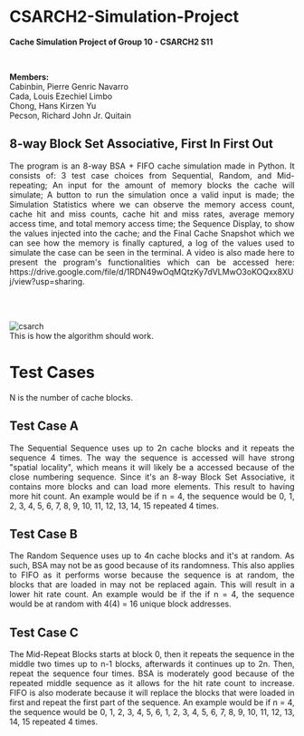 # CSARCH2-Simulation-Project
**Cache Simulation Project of Group 10 - CSARCH2 S11**

<br>

**Members:** <br>
Cabinbin, Pierre Genric Navarro <br>
Cada, Louis Ezechiel Limbo <br>
Chong, Hans Kirzen Yu <br>
Pecson, Richard John Jr. Quitain <br>


## 8-way Block Set Associative, First In First Out
<div align="justify"> The program is an 8-way BSA + FIFO cache simulation made in Python. It consists of: 3 test case choices from Sequential, Random, and Mid-repeating; An input for the amount of memory blocks the cache will simulate; A button to run the simulation once a valid input is made; the Simulation Statistics where we can observe the memory access count, cache hit and miss counts, cache hit and miss rates, average memory access time, and total memory access time; the Sequence Display, to show the values injected into the cache; and the Final Cache Snapshot which we can see how the memory is finally captured, a log of the values used to simulate the case can be seen in the terminal. A video is also made here to present the program's functionalities which can be accessed here: https://drive.google.com/file/d/1RDN49wOqMQtzKy7dVLMwO3oKOQxx8XUj/view?usp=sharing. </div>

<br><br>

![csarch](https://github.com/richjpex/CSARCH2-Simulation-Project/assets/148311130/ff4c49bc-3252-4b98-95af-8d606e4b8f46)
<br>
This is how the algorithm should work.


# Test Cases
N is the number of cache blocks.

## Test Case A
<div align="justify">The Sequential Sequence uses up to 2n cache blocks and it repeats the sequence 4 times. The way the sequence is accessed will have strong "spatial locality", which means it will likely be a accessed because of the close numbering sequence. Since it's an 8-way Block Set Associative, it contains more blocks and can load more elements. This result to having more hit count. An example would be if n = 4, the sequence would be 0, 1, 2, 3, 4, 5, 6, 7, 8, 9, 10, 11, 12, 13, 14, 15 repeated 4 times.</div>

## Test Case B
<div align="justify">The Random Sequence uses up to 4n cache blocks and it's at random. As such, BSA may not be as good because of its randomness. This also applies to FIFO as it performs worse because the sequence is at random, the blocks that are loaded in may not be replaced again. This will result in a lower hit rate count. An example would be if the if n = 4, the sequence would be at random with 4(4) = 16 unique block addresses.</div>

## Test Case C
<div align="justify">The Mid-Repeat Blocks starts at block 0, then it repeats the sequence in the middle two times up to n-1 blocks, afterwards it continues up to 2n. Then, repeat the sequence four times. BSA is moderately good because of the repeated middle sequence as it allows for the hit rate count to increase. FIFO is also moderate because it will replace the blocks that were loaded in first and repeat the first part of the sequence. An example would be if n = 4, the sequence would be 0, 1, 2, 3, 4, 5, 6, 1, 2, 3, 4, 5, 6, 7, 8, 9, 10, 11, 12, 13, 14, 15 repeated 4 times.</div>
